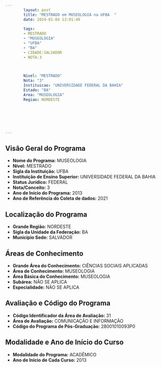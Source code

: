 ```yaml
---
        layout: post
        title: "MESTRADO em MUSEOLOGIA na UFBA  "
        date: 2024-01-04 13:01:49
     
        tags:
        - MESTRADO
        - "MUSEOLOGIA"
        - "UFBA"
        - "BA"
        - CIDADE:SALVADOR
        - NOTA:3
        
       

        Nivel: "MESTRADO"
        Nota: "3"
        Instituicao: "UNIVERSIDADE FEDERAL DA BAHIA"
        Estado: "BA"
        Area: "MUSEOLOGIA"
        Regiao: NORDESTE
        
        
        
        
        
        
---
```

## Visão Geral do Programa
- **Nome do Programa:** MUSEOLOGIA
- **Nível:** MESTRADO
- **Sigla da Instituição:** UFBA
- **Instituição de Ensino Superior:** UNIVERSIDADE FEDERAL DA BAHIA
- **Status Jurídico:** FEDERAL
- **Nota/Conceito:** 3
- **Ano de Início do Programa:** 2013
- **Ano de Referência do Coleta de dados:** 2021

## Localização do Programa
- **Grande Região:** NORDESTE
- **Sigla da Unidade da Federação:** BA
- **Município Sede:** SALVADOR

## Áreas de Conhecimento
- **Grande Área do Conhecimento:** CIÊNCIAS SOCIAIS APLICADAS
- **Área de Conhecimento:** MUSEOLOGIA
- **Área Básica do Conhecimento:** MUSEOLOGIA
- **Subárea:** NÃO SE APLICA
- **Especialidade:** NÃO SE APLICA

## Avaliação e Código do Programa
- **Código Identificador da Área de Avaliação:** 31
- **Área de Avaliação:** COMUNICAÇÃO E INFORMAÇÃO
- **Código do Programa de Pós-Graduação:** 28001010093P0


## Modalidade e Ano de Início do Curso
- **Modalidade do Programa:** ACADÊMICO
- **Ano de Início de Cada Curso:** 2013
